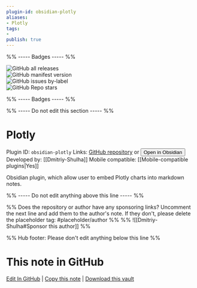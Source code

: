 ```yaml
---
plugin-id: obsidian-plotly
aliases:
- Plotly
tags: 
- 
publish: true
---
```


%% ----- Badges ----- %%

![GitHub all releases](https://img.shields.io/github/downloads/Dmitriy-Shulha/obsidian-plotly/total?color=573E7A&logo=github&style=for-the-badge)   
![GitHub manifest version](https://img.shields.io/github/manifest-json/v/Dmitriy-Shulha/obsidian-plotly?color=573E7A&logo=github&style=for-the-badge)   
![GitHub issues by-label](https://img.shields.io/github/issues/Dmitriy-Shulha/obsidian-plotly/help%20wanted?color=573E7A&logo=github&style=for-the-badge)   
![GitHub Repo stars](https://img.shields.io/github/stars/Dmitriy-Shulha/obsidian-plotly?color=573E7A&logo=github&style=for-the-badge)

%% ----- Badges ----- %%

%% ----- Do not edit this section ----- %%

# Plotly

Plugin ID: `obsidian-plotly`
Links: [GitHub repository](https://github.com/Dmitriy-Shulha/obsidian-plotly) or [<button id=HH>Open in Obsidian</button>](obsidian://goto-plugin?id=obsidian-plotly)
Developed by: [[Dmitriy-Shulha]]
Mobile compatible: [[Mobile-compatible plugins|Yes]]

Obsidian plugin, which allow user to embed Plotly charts into markdown notes.

%% ----- Do not edit anything above this line ----- %% 

%% Does the repository or author have any sponsoring links? Uncomment the next line and add them to the author's note. If they don't, please delete the placeholder tag: #placeholder/author %%
%% ![[Dmitriy-Shulha#Sponsor this author]] %%

%% Hub footer: Please don't edit anything below this line %%

# This note in GitHub

<span class="git-footer">[Edit In GitHub](https://github.dev/obsidian-community/obsidian-hub/blob/main/02%20-%20Community%20Expansions/02.05%20All%20Community%20Expansions/Plugins/obsidian-plotly.md "git-hub-edit-note") | [Copy this note](https://raw.githubusercontent.com/obsidian-community/obsidian-hub/main/02%20-%20Community%20Expansions/02.05%20All%20Community%20Expansions/Plugins/obsidian-plotly.md "git-hub-copy-note") | [Download this vault](https://github.com/obsidian-community/obsidian-hub/archive/refs/heads/main.zip "git-hub-download-vault") </span>